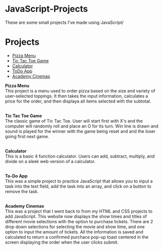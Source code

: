 # JavaScript-Projects

These are some small projects I've made using JavaScript/

<h1>Projects</h1>

  * [Pizza Menu](Pizza_Project)
  * [Tic Tac Toe Game](TicTacToe)
  * [Calculator](Calculator)
  * [ToDo App](todo_app)
  * [Academy Cinemas](https://github.com/Mawci/HTML-and-CSS-Projects/tree/main/Academy-Cinemas)

<strong><b>Pizza Menu</b></strong>
<br>This project is a menu used to order pizza based on the size and variety of user-selected toppings. It then takes the input information, calculates
a price for the order, and then displaya all items selected with the subtotal. 

<br><strong>Tic Tac Toe Game</strong>
<br>The classic game of Tic Tac Toe. User will start first with X's and the computer will randomly roll and place an O for its turn. Win line is drawn and
sound is played for the winner with the game being reset and and the loser going first next game.

<br><strong>Calculator</strong>
<br>This is a basic 4 function calculator. Users can add, subtract, multiply, and divide on a sleek web version of a calculator. 

<br><strong>To-Do App</strong>
<br>This was a simple project to practice JavaScript that allows you to input a task into the text field, add the task into an array, and click on a button to
remove the task. 

<br><strong>Academy Cinemas</strong>
<br>This was a project that I went back to from my HTML and CSS projects to add JavaScript. This website now displays the show times and titles of different movie
selections with the option to purchase tickets. There are 2 drop down selections for selecting the movie and show time, and one option to input the amount of tickets.
All the information is saved and calculated to return a confirmed purchace pop-up toast centered in the screen displaying the order when the user clicks submit. 
